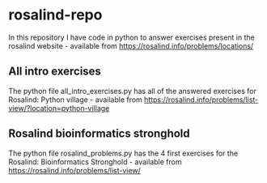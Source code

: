 # rosalind-repo
In this repository I have code in python to answer exercises present in the rosalind website - available from https://rosalind.info/problems/locations/

## All intro exercises
The python file all_intro_exercises.py has all of the answered exercises for Rosalind: Python village - available from https://rosalind.info/problems/list-view/?location=python-village

## Rosalind bioinformatics stronghold
The python file rosalind_problems.py has the 4 first exercises for the Rosalind: Bioinformatics Stronghold - available from https://rosalind.info/problems/list-view/
